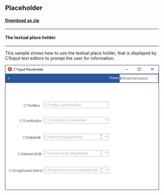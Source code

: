 ## Placeholder
#### [Download as zip](https://grapecity.github.io/DownGit/#/home?url=https://github.com/GrapeCity/ComponentOne-WinForms-Samples/tree/master/NetFramework\Input\VB\Placeholder)
____
#### The textual place holder.
____
This sample shows how to use the textual place holder, that is displayed by C1Input text editors to prompt the user for information.

![screenshot](screenshot.png)
